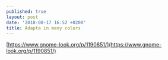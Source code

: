 ```yaml
---
published: true
layout: post
date: '2018-08-17 16:52 +0200'
title: Adapta in many colors
---
```

[https://www.gnome-look.org/p/1190851/](https://www.gnome-look.org/p/1190851/)
